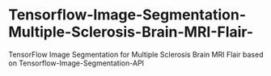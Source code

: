 # Tensorflow-Image-Segmentation-Multiple-Sclerosis-Brain-MRI-Flair-
TensorFlow Image Segmentation for Multiple Sclerosis Brain MRI Flair based on Tensorflow-Image-Segmentation-API
